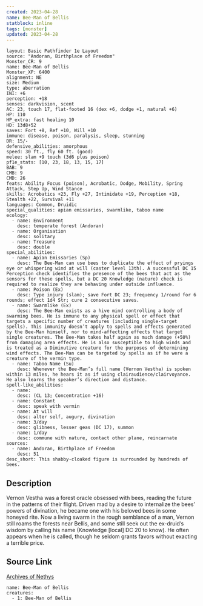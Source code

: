 ```yaml
---
created: 2023-04-28
name: Bee-Man of Bellis
statblock: inline
tags: [monster]
updated: 2023-04-28
---
```

```statblock
layout: Basic Pathfinder 1e Layout
source: "Andoran, Birthplace of Freedom"
Monster_CR: 9
name: Bee-Man of Bellis
Monster_XP: 6400
alignment: NE
size: Medium
type: aberration
INI: +6
perception: +18
senses: darkvision, scent
AC: 23, touch 17, flat-footed 16 (dex +6, dodge +1, natural +6)
HP: 110
HP_extra: fast healing 10
HD: 13d8+52
saves: Fort +8, Ref +10, Will +10
immune: disease, poison, paralysis, sleep, stunning
DR: 15/-
defensive_abilities: amorphous
speed: 30 ft., fly 60 ft. (good)
melee: slam +9 touch (3d6 plus poison)
pf1e_stats: [10, 23, 18, 13, 15, 17]
BAB: 9
CMB: 9
CMD: 26
feats: Ability Focus (poison), Acrobatic, Dodge, Mobility, Spring Attack, Step Up, Wind Stance
skills: Acrobatics +23, Fly +27, Intimidate +19, Perception +18, Stealth +22, Survival +11
languages: Common, Druidic
special_qualities: apian emissaries, swarmlike, taboo name
ecology:
  - name: Environment
    desc: temperate forest (Andoran)
  - name: Organisation
    desc: solitary
  - name: Treasure
    desc: double
special_abilities:
  - name: Apian Emissaries (Sp)
    desc: The Bee-Man can use bees to duplicate the effect of pryings eye or whispering wind at will (caster level 13th). A successful DC 15 Perception check identifies the presence of the bees that act as the sensors for these spells, but a DC 20 Knowledge (nature) check is required to realize they are behaving under outside influence.
  - name: Poison (Ex)
    desc: Type injury (slam); save Fort DC 23; frequency 1/round for 6 rounds; effect 1d4 Str; cure 2 consecutive saves.
  - name: Swarmlike (Ex)
    desc: The Bee-Man exists as a hive mind controlling a body of swarming bees. He is immune to any physical spell or effect that targets a specific number of creatures (including single-target spells). This immunity doesn’t apply to spells and effects generated by the Bee-Man himself, nor to mind-affecting effects that target single creatures. The Bee-Man takes half again as much damage (+50%) from damaging area effects. He is also susceptible to high winds and is treated as a Diminutive creature for the purposes of determining wind effects. The Bee-Man can be targeted by spells as if he were a creature of the vermin type.
  - name: Taboo Name (Su)
    desc: Whenever the Bee-Man’s full name (Vernon Vestha) is spoken within 13 miles, he hears it as if using clairaudience/clairvoyance. He also learns the speaker’s direction and distance.
spell-like_abilities:
  - name:
    desc: (CL 13; Concentration +16)
  - name: Constant
    desc: speak with vermin
  - name: At will
    desc: alter self, augury, divination
  - name: 3/day
    desc: glibness, lesser geas (DC 17), summon
  - name: 1/day
    desc: commune with nature, contact other plane, reincarnate
sources:
  - name: Andoran, Birthplace of Freedom
    desc: 51
desc_short: This shabby-cloaked figure is surrounded by hundreds of bees.
```
## Description
Vernon Vestha was a forest oracle obsessed with bees, reading the future in the patterns of their flight. Driven mad by a desire to internalize the bees’ powers of divination, he became one with his beloved bees in some honeyed rite. Now a living swarm in the rough semblance of a man, Vernon still roams the forests near Bellis, and some still seek out the ex-druid’s wisdom by calling his name (Knowledge [local] DC 20 to know). He often appears when he is called, though he seldom grants favors without exacting a terrible price.
## Source Link
[Archives of Nethys](https://aonprd.com/MonsterDisplay.aspx?ItemName=Bee-Man%20of%20Bellis)
```encounter-table
name: Bee-Man of Bellis
creatures:
  - 1: Bee-Man of Bellis
```
